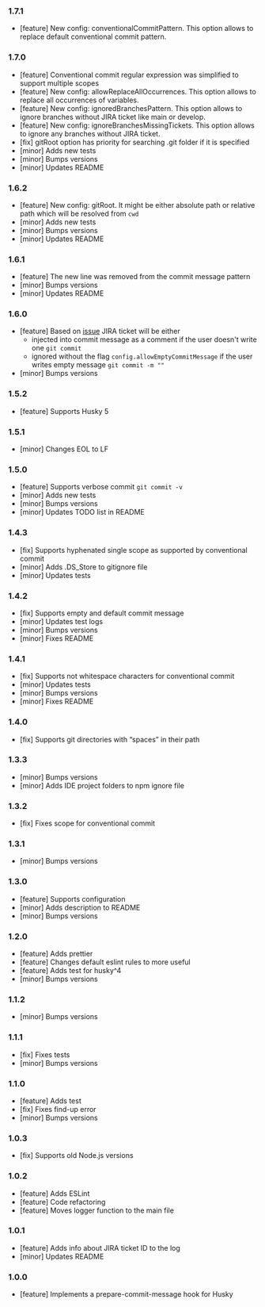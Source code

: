### 1.7.1
- [feature] New config: conventionalCommitPattern. This option allows to replace default conventional commit pattern.

### 1.7.0

- [feature] Conventional commit regular expression was simplified to support multiple scopes
- [feature] New config: allowReplaceAllOccurrences. This option allows to replace all occurrences of variables.
- [feature] New config: ignoredBranchesPattern. This option allows to ignore branches without JIRA ticket like main or develop.
- [feature] New config: ignoreBranchesMissingTickets. This option allows to ignore any branches without JIRA ticket.
- [fix] gitRoot option has priority for searching .git folder if it is specified
- [minor] Adds new tests
- [minor] Bumps versions
- [minor] Updates README

### 1.6.2

- [feature] New config: gitRoot. It might be either absolute path or relative path which will be resolved from `cwd`
- [minor] Adds new tests
- [minor] Bumps versions
- [minor] Updates README

### 1.6.1

- [feature] The new line was removed from the commit message pattern
- [minor] Bumps versions
- [minor] Updates README

### 1.6.0

- [feature] Based on [issue](https://github.com/bk201-/jira-prepare-commit-msg/issues/319) JIRA ticket will be either
  - injected into commit message as a comment if the user doesn't write one `git commit`
  - ignored without the flag `config.allowEmptyCommitMessage` if the user writes empty message `git commit -m ""`
- [minor] Bumps versions

### 1.5.2

- [feature] Supports Husky 5

### 1.5.1

- [minor] Changes EOL to LF

### 1.5.0

- [feature] Supports verbose commit `git commit -v`
- [minor] Adds new tests
- [minor] Bumps versions
- [minor] Updates TODO list in README

### 1.4.3

- [fix] Supports hyphenated single scope as supported by conventional commit
- [minor] Adds .DS_Store to gitignore file
- [minor] Updates tests

### 1.4.2

- [fix] Supports empty and default commit message
- [minor] Updates test logs
- [minor] Bumps versions
- [minor] Fixes README

### 1.4.1

- [fix] Supports not whitespace characters for conventional commit
- [minor] Updates tests
- [minor] Bumps versions
- [minor] Fixes README

### 1.4.0

- [fix] Supports git directories with “spaces” in their path

### 1.3.3

- [minor] Bumps versions
- [minor] Adds IDE project folders to npm ignore file

### 1.3.2

- [fix] Fixes scope for conventional commit

### 1.3.1

- [minor] Bumps versions

### 1.3.0

- [feature] Supports configuration
- [minor] Adds description to README
- [minor] Bumps versions

### 1.2.0

- [feature] Adds prettier
- [feature] Changes default eslint rules to more useful
- [feature] Adds test for husky^4
- [minor] Bumps versions

### 1.1.2

- [minor] Bumps versions

### 1.1.1

- [fix] Fixes tests
- [minor] Bumps versions

### 1.1.0

- [feature] Adds test
- [fix] Fixes find-up error
- [minor] Bumps versions

### 1.0.3

- [fix] Supports old Node.js versions

### 1.0.2

- [feature] Adds ESLint
- [feature] Code refactoring
- [feature] Moves logger function to the main file

### 1.0.1

- [feature] Adds info about JIRA ticket ID to the log
- [minor] Updates README

### 1.0.0

- [feature] Implements a prepare-commit-message hook for Husky
